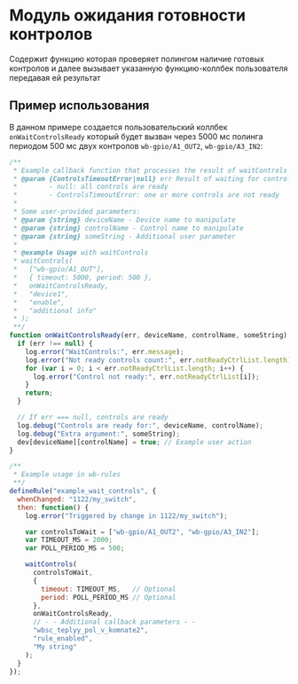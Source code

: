 # Модуль ожидания готовности контролов

Содержит функцию которая проверяет полингом наличие готовых контролов
и далее вызывает указанную функцию-коллбек пользователя передавая ей результат

## Пример использования

В данном примере создается пользовательский коллбек `onWaitControlsReady`
который будет вызван через 5000 мс полинга периодом 500 мс двух контролов
`wb-gpio/A1_OUT2`, `wb-gpio/A3_IN2`:

```javascript
/**
 * Example callback function that processes the result of waitControls
 * @param {ControlsTimeoutError|null} err Result of waiting for controls readiness
 *        - null: all controls are ready
 *        - ControlsTimeoutError: one or more controls are not ready
 *
 * Some user-provided parameters:
 * @param {string} deviceName - Device name to manipulate
 * @param {string} controlName - Control name to manipulate
 * @param {string} someString - Additional user parameter
 *
 * @example Usage with waitControls
 * waitControls(
 *   ["wb-gpio/A1_OUT"],
 *   { timeout: 5000, period: 500 },
 *   onWaitControlsReady, 
 *   "device1", 
 *   "enable", 
 *   "additional info"
 * );
 **/
function onWaitControlsReady(err, deviceName, controlName, someString) {
  if (err !== null) {
    log.error("WaitControls:", err.message);
    log.error("Not ready controls count:", err.notReadyCtrlList.length);
    for (var i = 0; i < err.notReadyCtrlList.length; i++) {
      log.error("Control not ready:", err.notReadyCtrlList[i]);
    }
    return;
  }

  // If err === null, controls are ready
  log.debug("Controls are ready for:", deviceName, controlName);
  log.debug("Extra argument:", someString);
  dev[deviceName][controlName] = true; // Example user action
}

/**
 * Example usage in wb-rules
 **/
defineRule("example_wait_controls", {
  whenChanged: "1122/my_switch",
  then: function() {
    log.error("Triggered by change in 1122/my_switch");

    var controlsToWait = ["wb-gpio/A1_OUT2", "wb-gpio/A3_IN2"];
    var TIMEOUT_MS = 2000;
    var POLL_PERIOD_MS = 500;

    waitControls(
      controlsToWait,
      {
        timeout: TIMEOUT_MS,   // Optional
        period: POLL_PERIOD_MS // Optional
      },
      onWaitControlsReady,
      // - - Additional callback parameters - -
      "wbsc_teplyy_pol_v_komnate2",
      "rule_enabled",
      "My string"
    );
  }
});

```

